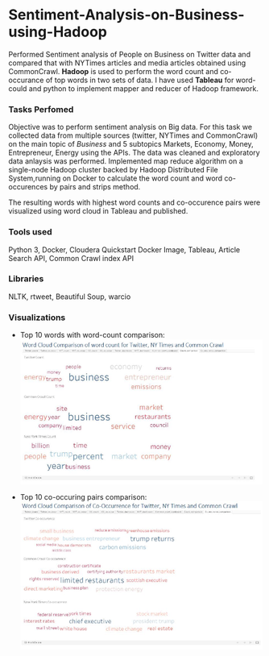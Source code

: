 # Sentiment-Analysis-on-Business-using-Hadoop
Performed Sentiment analysis of People on Business on Twitter data and compared that with NYTimes articles and media articles obtained using CommonCrawl. **Hadoop** is used to perform the word count and co-occurance of top words in two sets of data. I have used **Tableau** for word-could and python to implement mapper and reducer of Hadoop framework.

### Tasks Perfomed
Objective was to perform sentiment analysis on Big data. For this task we collected data from multiple sources (twitter, NYTimes and CommonCrawl) on the main topic of *Business* and 5 subtopics Markets, Economy, Money, Entrepreneur, Energy using the APIs. The data was cleaned and exploratory data anlaysis was performed. Implemented map reduce algorithm on a single-node Hadoop cluster backed by Hadoop Distributed File System,running on Docker to calculate the word count and word co-occurences by pairs and strips method.

The resulting words with highest word counts and co-occurence pairs were visualized using word cloud in Tableau and published. 

### Tools used
Python 3, Docker, Cloudera Quickstart Docker Image, Tableau, Article Search API, Common Crawl index API

### Libraries 
NLTK, rtweet, Beautiful Soup, warcio

### Visualizations
* Top 10 words with word-count comparison:
![](https://github.com/ravi-teja-sunkara/Sentiment-Analysis-on-Business-using-Hadoop/blob/master/Images/Word%20Count%20Comparison.JPG)

* Top 10 co-occuring pairs comparison:
![](https://github.com/ravi-teja-sunkara/Sentiment-Analysis-on-Business-using-Hadoop/blob/master/Images/Co-occurence%20Comparison.JPG)


